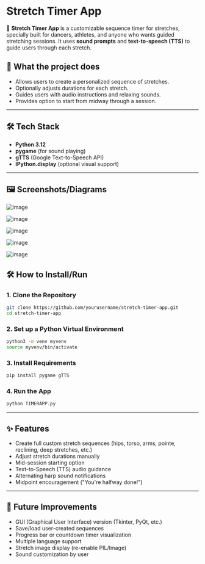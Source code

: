 # Stretch Timer App

🧘 **Stretch Timer App** is a customizable sequence timer for stretches, specially built for dancers, athletes, and anyone who wants guided stretching sessions.
It uses **sound prompts** and **text-to-speech (TTS)** to guide users through each stretch.

## 🚀 What the project does
- Allows users to create a personalized sequence of stretches.
- Optionally adjusts durations for each stretch.
- Guides users with audio instructions and relaxing sounds.
- Provides option to start from midway through a session.

---

## 🛠️ Tech Stack
- **Python 3.12**
- **pygame** (for sound playing)
- **gTTS** (Google Text-to-Speech API)
- **IPython.display** (optional visual support)

---

## 🖼️ Screenshots/Diagrams

![image](https://github.com/user-attachments/assets/e20c6bb6-0ad8-4e69-b2d4-7d91f9226134)

![image](https://github.com/user-attachments/assets/fd659823-a328-43e6-a123-d5e5d1eb395b)

![image](https://github.com/user-attachments/assets/3f2c936b-0f50-497a-8cd3-83d0ddb32f17)

![image](https://github.com/user-attachments/assets/4bec201c-e2a2-4597-992c-5a7ae46587ec)

![image](https://github.com/user-attachments/assets/5729bb87-2b9e-46d8-a5bd-901d1c003431)


## 🛠️ How to Install/Run

### 1. Clone the Repository

```bash
git clone https://github.com/yourusername/stretch-timer-app.git
cd stretch-timer-app

```

### 2. Set up a Python Virtual Environment

```bash
python3 -m venv myvenv
source myvenv/bin/activate

```

### 3. Install Requirements

```bash
pip install pygame gTTS

```

### 4. Run the App

```bash
python TIMERAPP.py

```

---

## ✨ Features

- Create full custom stretch sequences (hips, torso, arms, pointe, reclining, deep stretches, etc.)
- Adjust stretch durations manually
- Mid-session starting option
- Text-to-Speech (TTS) audio guidance
- Alternating harp sound notifications
- Midpoint encouragement ("You're halfway done!")

---

## 🧩 Future Improvements

- GUI (Graphical User Interface) version (Tkinter, PyQt, etc.)
- Save/load user-created sequences
- Progress bar or countdown timer visualization
- Multiple language support
- Stretch image display (re-enable PIL/Image)
- Sound customization by user

